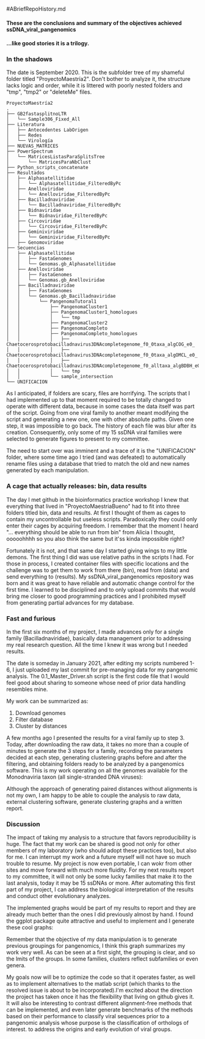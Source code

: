 #ABriefRepoHistory.md

#### These are the conclusions and summary of the objectives achieved ssDNA_viral_pangenomics
#### ...like good stories it is a trilogy.

### In the shadows

The date is September 2020. This is the subfolder tree of my shameful folder titled "ProyectoMaestría2". Don't bother to analyze it, the structure lacks logic and order, while it is littered with poorly nested folders and "tmp", "tmp2" or "deleteMe" files.

```
ProyectoMaestría2
.
├── GB2fastasplitnoLTR
│   └── Sample306_Fixed_All
├── Literatura
│   ├── Antecedentes LabOrigen
│   ├── Redes
│   └── Virología
├── NUEVAS_MATRICES
├── PowerSpectrum
│   └── MatricesListasParaSplitsTree
│       └── MatricesParaNbClust
├── Python_scripts_concatenate
├── Resultados
│   ├── Alphasatellitidae
│   │   └── Alphasatellitidae_FilteredByPc
│   ├── Anelloviridae
│   │   └── Anelloviridae_FilteredByPc
│   ├── Bacilladnaviridae
│   │   └── Bacilladnaviridae_FilteredByPc
│   ├── Bidnaviridae
│   │   └── Bidnaviridae_FilteredByPc
│   ├── Circoviridae
│   │   └── Circoviridae_FilteredByPc
│   ├── Geminiviridae
│   │   └── Geminiviridae_FilteredByPc
│   ├── Genomoviridae
├── Secuencias
│   ├── Alphasatellitidae
│   │   ├── FastaGenomes
│   │   └── Genomas.gb_Alphasatellitidae
│   ├── Anelloviridae
│   │   ├── FastaGenomes
│   │   └── Genomas.gb_Anelloviridae
│   ├── Bacilladnaviridae
│   │   ├── FastaGenomes
│   │   └── Genomas.gb_Bacilladnaviridae
│   │       └── PangenomaTutoral1
│   │           ├── PangenomaCluster1
│   │           ├── PangenomaCluster1_homologues
│   │           │   └── tmp
│   │           ├── PangenomaCluster2
│   │           ├── PangenomaCompleto
│   │           ├── PangenomaCompleto_homologues
│   │           │   ├── Chaetocerosprotobacilladnavirus3DNAcompletegenome_f0_0taxa_algCOG_e0_
│   │           │   ├── Chaetocerosprotobacilladnavirus3DNAcompletegenome_f0_0taxa_algOMCL_e0_
│   │           │   ├── Chaetocerosprotobacilladnavirus3DNAcompletegenome_f0_alltaxa_algBDBH_e0_
│   │           │   └── tmp
│   │           └── sample_intersection
└── UNIFICACION
```
As I anticipated, if folders are scary, files are horrifying. The scripts that I had implemented up to that moment required to be totally changed to operate with different data, because in some cases the data itself was part of the script. Going from one viral family to another meant modifying the script and generating a new one, one with other absolute paths. Given one step, it was impossible to go back. The history of each file was blur after its creation. Consequently, only some of my 15 ssDNA viral families were selected to generate figures to present to my committee.

The need to start over was imminent and a trace of it is the "UNIFICACION" folder, where some time ago I tried (and was defeated) to automatically rename files using a database that tried to match the old and new names generated by each manipulation.

### A cage that actually releases: bin, data results

The day I met github in the bioinformatics practice workshop I knew that everything that lived in "ProyectoMaestriaBueno" had to fit into three folders titled bin, data and results. At first I thought of them as cages to contain my uncontrollable but useless scripts. Paradoxically they could only enter their cages by acquiring freedom. I remember that the moment I heard "... everything should be able to run from bin" from Alicia I thought, ooooohhhh so you also think the same but it'ss kinda impossible right?

Fortunately it is not, and that same day I started giving wings to my little demons. The first thing I did was use relative paths in the scripts I had. For those in process, I created container files with specific locations and the challenge was to get them to work from there (bin), read from (data) and send everything to (results). My ssDNA_viral_pangenomics repository was born and it was great to have reliable and automatic change control for the first time. I learned to be disciplined and to only upload commits that would bring me closer to good programming practices and I prohibited myself from generating partial advances for my database.

### Fast and furious

In the first six months of my project, I made advances only for a single family (Bacilladnaviridae), basically data management prior to addressing my real research question. All the time I knew it was wrong but I needed results.

The date is someday in January 2021, after editing my scripts numbered 1-6, I just uploaded my last commit for pre-managing data for my pangenomic analysis. The 0.1_Master_Driver.sh script is the first code file that I would feel good about sharing to someone whose need of prior data handling resembles mine.

My work can be summarized as:

1. Download genomes
2. Filter database
3. Cluster by distances

A few months ago I presented the results for a viral family up to step 3. Today, after downloading the raw data, it takes no more than a couple of minutes to generate the 3 steps for a family, recording the parameters decided at each step, generating clustering graphs before and after the filtering, and obtaining folders ready to be analyzed by a pangenomics software. This is my work operating on all the genomes available for the Monodnaviria taxon (all single-stranded DNA viruses):



Although the approach of generating paired distances without alignments is not my own, I am happy to be able to couple the analysis to raw data, external clustering software, generate clustering graphs and a written report.


### Discussion

The impact of taking my analysis to a structure that favors reproducibility is huge. The fact that my work can be shared is good not only for other members of my laboratory (who should adopt these practices too), but also for me. I can interrupt my work and a future myself will not have so much trouble to resume. My project is now even portable, I can wokr from other sites and move forward with much more fluidity. For my next results report to my committee, it will not only be some lucky families that make it to the last analysis, today it may be 15 ssDNAs or more. After automating this first part of my project, I can address the biological interpretation of the results and conduct other evolutionary analyzes.

The implemented graphs would be part of my results to report and they are already much better than the ones I did previously almost by hand. I found the ggplot package quite attractive and useful to implement and I generate these cool graphs:

Remember that the objective of my data manipulation is to generate previous groupings for pangenomics, I think this graph summarizes my work very well. As can be seen at a first sight, the grouping is clear, and so the lmits of the groups. In some families, clusters reflect subfamilies or even genera.

My goals now will be to optimize the code so that it operates faster, as well as to implement alternatives to the matlab script (which thanks to the resolved issue is about to be incorporated).I'm excited about the direction the project has taken once it has the flexibility that living on github gives it. It will also be interesting to contrast different alignment-free methods that can be implemented, and even later generate benchmarks of the methods based on their performance to classify viral sequences prior to a pangenomic analysis whose purpose is the classification of orthologs of interest. to address the origins and early evolution of viral groups.
